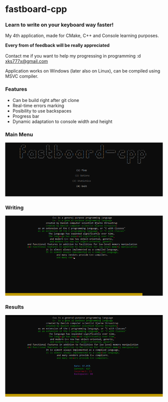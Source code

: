 # fastboard-cpp
### Learn to write on your keyboard way faster!

My 4th application, made for CMake, C++ and Console learning purposes.</br>

<b>Every from of feedback will be really appreciated</b></br></br>
Contact me if you want to help my progressing in programming :d  xks777x@gmail.com</br>

Application works on Windows (later also on Linux), can be compiled using MSVC compiler.

### Features
<ul>
  <li> Can be build right after git clone </li>
  <li> Real-time errors marking </li>
  <li> Posibility to use backspaces </li>
  <li> Progress bar </li>
  <li> Dynamic adaptation to console width and height </li>
</ul>

### Main Menu
![Image of Main menu](https://github.com/KrystianSoltys/fastboard-cpp/blob/main/img/fastboard-mainmenu.png)

### Writing
![Image of Writing process](https://github.com/KrystianSoltys/fastboard-cpp/blob/main/img/fastboard-writing.png)

### Results
![Image of Results](https://github.com/KrystianSoltys/fastboard-cpp/blob/main/img/fastboard-results.png)
